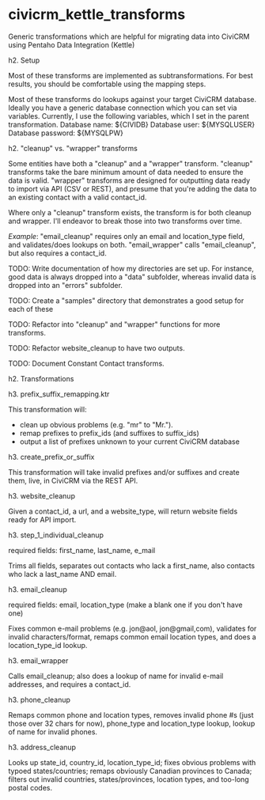 civicrm_kettle_transforms
=========================

Generic transformations which are helpful for migrating data into CiviCRM using Pentaho Data Integration (Kettle)

h2. Setup

Most of these transforms are implemented as subtransformations.  For best results, you should be comfortable using the mapping steps.

Most of these transforms do lookups against your target CiviCRM database.  Ideally you have a generic database connection which you can set via variables.  Currently, I use the following variables, which I set in the parent transformation.
Database name: ${CIVIDB}
Database user: ${MYSQLUSER}
Database password: ${MYSQLPW}

h2. "cleanup" vs. "wrapper" transforms

Some entities have both a "cleanup" and a "wrapper" transform.  "cleanup" transforms take the bare minimum amount of data needed to ensure the data is valid.  "wrapper" transforms are designed for outputting data ready to import via API (CSV or REST), and presume that you're adding the data to an existing contact with a valid contact_id.

Where only a "cleanup" transform exists, the transform is for both cleanup and wrapper.  I'll endeavor to break those into two transforms over time.

_Example_: "email_cleanup" requires only an email and location_type field, and validates/does lookups on both.  "email_wrapper" calls "email_cleanup", but also requires a contact_id.

TODO: Write documentation of how my directories are set up.  For instance, good data is always dropped into a "data" subfolder, whereas invalid data is dropped into an "errors" subfolder.

TODO: Create a "samples" directory that demonstrates a good setup for each of these

TODO: Refactor into "cleanup" and "wrapper" functions for more transforms.

TODO: Refactor website_cleanup to have two outputs.

TODO: Document Constant Contact transforms.

h2. Transformations

h3. prefix_suffix_remapping.ktr

This transformation will:
* clean up obvious problems (e.g. "mr" to "Mr.").
* remap prefixes to prefix_ids (and suffixes to suffix_ids)
* output a list of prefixes unknown to your current CiviCRM database

h3. create_prefix_or_suffix

This transformation will take invalid prefixes and/or suffixes and create them, live, in CiviCRM via the REST API.

h3. website_cleanup

Given a contact_id, a url, and a website_type, will return website fields ready for API import.

h3. step_1_individual_cleanup

required fields: first_name, last_name, e_mail

Trims all fields, separates out contacts who lack a first_name, also contacts who lack a last_name AND email.

h3. email_cleanup

required fields: email, location_type (make a blank one if you don't have one)

Fixes common e-mail problems (e.g. jon@aol, jon@gmail,com), validates for invalid characters/format, remaps common email location types, and does a location_type_id lookup.

h3. email_wrapper

Calls email_cleanup; also does a lookup of name for invalid e-mail addresses, and requires a contact_id.

h3. phone_cleanup

Remaps common phone and location types, removes invalid phone #s (just those over 32 chars for now), phone_type and location_type lookup, lookup of name for invalid phones.

h3. address_cleanup

Looks up state_id, country_id, location_type_id; fixes obvious problems with typoed states/countries; remaps obviously Canadian provinces to Canada; filters out invalid countries, states/provinces, location types, and too-long postal codes.
